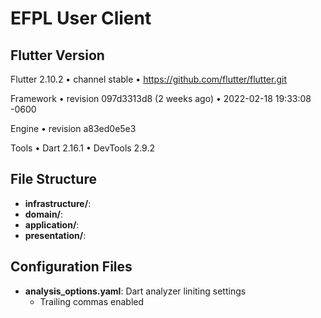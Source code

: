 # EFPL User Client

## Flutter Version
Flutter 2.10.2 • channel stable • https://github.com/flutter/flutter.git

Framework • revision 097d3313d8 (2 weeks ago) • 2022-02-18 19:33:08 -0600

Engine • revision a83ed0e5e3

Tools • Dart 2.16.1 • DevTools 2.9.2

## File Structure
- __infrastructure/__:
- __domain/__:
- __application/__:
- __presentation/__:

## Configuration Files
- __analysis_options.yaml__: Dart analyzer liniting settings
    - Trailing commas enabled